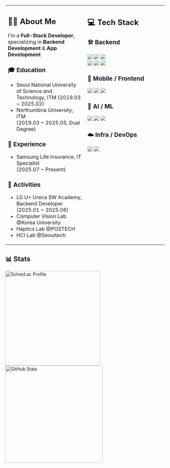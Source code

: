 <!-- 
<div align="center">

Header with animated wave background
<img src="https://capsule-render.vercel.app/api?type=waving&color=0:8AE68A,100:2C5364&height=150&section=header&text=👋%20Hi%20there!%20Welcome%20to%20my%20Github&fontAlign=50&fontSize=40&animation=fadeIn" />

</div> 
-->

<!--
## 🧑‍💻 About Me
I'm a **Full-Stack Developer**,  
specializing in **Backend Development** & **Flutter App Development**

### 🎓 Education  
- Seoul National University of Science and Technology, ITM (2019.03 ~ 2025.02)
- Northumbria University, ITM (2019.03 ~ 2025.02, Dual Degree)


### 💼 Experience  
- LG U+ Ureca SW Camp, Backend Developer (2025.01 ~ )


### 🌟 Activities  
- Computer Vision Lab
- Haptics Lab
- HCI Lab

<br>

## 💻 Tech Stack

### 👨‍💻 Language  
<p>
  <img src="https://img.shields.io/badge/Java-007396?style=flat-square&logo=openjdk&logoColor=white"/>
  <img src="https://img.shields.io/badge/Python-3776AB?style=flat-square&logo=python&logoColor=white"/>
  <img src="https://img.shields.io/badge/C%23-239120?style=flat-square&logo=unity&logoColor="/>
</p>

### 🧱 Framework  
<p>
  <img src="https://img.shields.io/badge/Spring-6DB33F?style=flat-square&logo=spring&logoColor=white"/>
  <img src="https://img.shields.io/badge/Spring Boot-6DB33F?style=flat-square&logo=springboot&logoColor=white"/>
  <img src="https://img.shields.io/badge/Flutter-02569B?style=flat-square&logo=flutter&logoColor="/>
  <img src="https://img.shields.io/badge/ReactNative-222222?style=flat-square&logo=React&logoColor="/>
</p>

### 📚 Library  
<p>
  <img src="https://img.shields.io/badge/PyTorch-EE4C2C?style=flat-square&logo=pytorch&logoColor=white"/>
  <img src="https://img.shields.io/badge/scikit--learn-F7931E?style=flat-square&logo=scikit-learn&logoColor=white"/>
</p>

### 🛠️ ETC  
<p>
  <img src="https://img.shields.io/badge/AWS-232F3E?style=flat-square&logo=amazonwebservices&logoColor="/>
  <img src="https://img.shields.io/badge/MySQL-4479A1?style=flat-square&logo=mysql&logoColor=white"/>
  <img src="https://img.shields.io/badge/PostgreSQL-4169E1?style=flat-square&logo=postgresql&logoColor=white"/>
  <img src="https://img.shields.io/badge/MongoDB-47A248?style=flat-square&logo=mongodb&logoColor=white"/>
  <img src="https://img.shields.io/badge/Firebase-FFCA28?style=flat-square&logo=firebase&logoColor=black"/>
</p>
<br>
-->


<table>
  <tr>
    <!-- 왼쪽 -->
    <td valign="top" width="50%">

## 🧑‍💻 About Me
I'm a **Full-Stack Developer**,  
specializing in **Backend Development** & **App Development**

### 🎓 Education  
- Seoul National University of Science and Technology, ITM 
  (2019.03 ~ 2025.02)  
- Northumbria University, ITM <br>
  (2019.03 ~ 2025.05, Dual Degree)

### 💼 Experience
- Samsung Life Insurance, IT Specialist <br>
  (2025.07 ~ Present)


### 🌟 Activities
- LG U+ Ureca SW Academy, Backend Developer <br>
  (2025.01 ~ 2025.06)
- Computer Vision Lab @Korea University
- Haptics Lab @POSTECH
- HCI Lab @Seoultech

</td>

<td valign="top" width="50%">
  
## 💻 Tech Stack

### 🛠️ Backend  
<p>
  <img src="https://img.shields.io/badge/Java-007396?style=flat-square&logo=openjdk&logoColor=white"/>
  <img src="https://img.shields.io/badge/Spring-6DB33F?style=flat-square&logo=spring&logoColor=white"/>
  <img src="https://img.shields.io/badge/Spring Boot-6DB33F?style=flat-square&logo=springboot&logoColor=white"/>
  <br>
  <img src="https://img.shields.io/badge/MySQL-4479A1?style=flat-square&logo=mysql&logoColor=white"/>
  <img src="https://img.shields.io/badge/PostgreSQL-4169E1?style=flat-square&logo=postgresql&logoColor=white"/>
  <img src="https://img.shields.io/badge/MongoDB-47A248?style=flat-square&logo=mongodb&logoColor=white"/>
</p>

### 📱 Mobile / Frontend  
<p>
  <img src="https://img.shields.io/badge/Flutter-02569B?style=flat-square&logo=flutter&logoColor=white"/>
  <img src="https://img.shields.io/badge/React Native-222222?style=flat-square&logo=React&logoColor=white"/>
  <img src="https://img.shields.io/badge/Firebase-FFCA28?style=flat-square&logo=firebase&logoColor=black"/>
</p>

### 🧠 AI / ML
<p>
  <img src="https://img.shields.io/badge/Python-3776AB?style=flat-square&logo=python&logoColor=white"/>
  <img src="https://img.shields.io/badge/PyTorch-EE4C2C?style=flat-square&logo=pytorch&logoColor=white"/>
  <img src="https://img.shields.io/badge/scikit--learn-F7931E?style=flat-square&logo=scikit-learn&logoColor=white"/>
</p>

### ☁️ Infra / DevOps  
<p>
  <img src="https://img.shields.io/badge/AWS-232F3E?style=flat-square&logo=amazonaws&logoColor=white"/>
  <img src="https://img.shields.io/badge/-GitHub%20Actions-333333?style=flat&logo=github-actions?style=flat-square&logo=amazonaws&logoColor=white"/>
</p>


</td>

  </tr>
</table>


## 📊 Stats

<!--
<p align="left">
  <a href="https://hits.seeyoufarm.com">
    <img src="https://hits.seeyoufarm.com/api/count/incr/badge.svg?url=https%3A%2F%2Fgithub.com%2Fsiheon0411&count_bg=%2379C83D&title_bg=%23555555&icon=&icon_color=%23E7E7E7&title=hits&edge_flat=false" alt="Hits Badge">
  </a>
</p>
-->

<p align="left">
  <a href="https://solved.ac/siheon0411">
    <img src="http://mazassumnida.wtf/api/v2/generate_badge?boj=siheon0411" alt="Solved.ac Profile" width="300px">
  </a>
  
  <a href="https://github.com/siheon0411/github-readme-stats">
    <img src="https://github-readme-stats.vercel.app/api/top-langs/?username=siheon0411&layout=compact&bg_color=0d1117&text_color=ffffff&hide_border=true&langs_count=4&exclude_repo=Deep-Learning,dayme,OS-pintos" alt="GitHub Stats" width="308px">
  </a>
</p>
